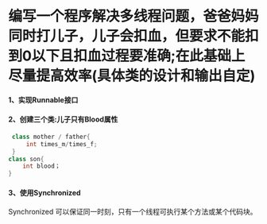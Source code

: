 #  编写一个程序解决多线程问题，爸爸妈妈同时打儿子，儿子会扣血，但要求不能扣到0以下且扣血过程要准确;在此基础上尽量提高效率(具体类的设计和输出自定)

#### 1、实现Runnable接口 

#### 2、创建三个类:儿子只有Blood属性

```java
 class mother / father{
     int times_m/times_f;
 }
class son{
    int blood；
}
```

#### 3、使用Synchronized

Synchronized 可以保证同一时刻，只有一个线程可执行某个方法或某个代码块。

